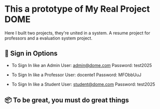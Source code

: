 # This a prototype of My Real Project DOME

Here I built two projects, they're united in a system. A resume project for professors and a evaluation system project.

## 🚀 Sign in Options
- To Sign In like an Admin
User: admin@dome.com
Password: test2025

- To Sign In like a Professor
User: docente1
Password: MFObbUuJ

- To Sign In like a Student
User: student@dome.com
Password: test2025

## 📦 To be great, you must do great things
